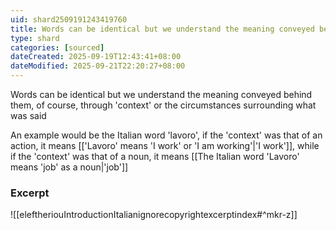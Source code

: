 ```yaml
---
uid: shard2509191243419760
title: Words can be identical but we understand the meaning conveyed behind them naturally through the context or the circumstances surrounding what was said
type: shard
categories: [sourced]
dateCreated: 2025-09-19T12:43:41+08:00
dateModified: 2025-09-21T22:20:27+08:00
---
```

Words can be identical but we understand the meaning conveyed behind them, of course, through 'context' or the circumstances surrounding what was said

An example would be the Italian word 'lavoro', if the 'context' was that of an action, it means [['Lavoro' means 'I work' or 'I am working'|'I work']], while if the 'context' was that of a noun, it means [[The Italian word 'Lavoro' means 'job' as a noun|'job']]

### Excerpt
![[eleftheriouIntroductionItalianignorecopyrightexcerptindex#^mkr-z]]
